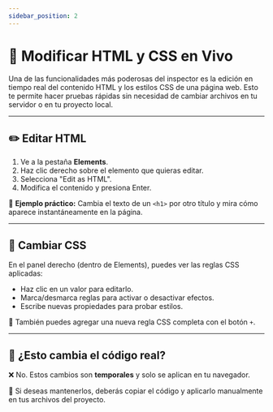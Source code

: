 ```yaml
---
sidebar_position: 2
---
```


# 🎨 Modificar HTML y CSS en Vivo

Una de las funcionalidades más poderosas del inspector es la edición en tiempo real del contenido HTML y los estilos CSS de una página web. Esto te permite hacer pruebas rápidas sin necesidad de cambiar archivos en tu servidor o en tu proyecto local.

---

## ✏️ Editar HTML

1. Ve a la pestaña **Elements**.
2. Haz clic derecho sobre el elemento que quieras editar.
3. Selecciona "Edit as HTML".
4. Modifica el contenido y presiona Enter.

👀 **Ejemplo práctico:**
Cambia el texto de un `<h1>` por otro título y mira cómo aparece instantáneamente en la página.

---

## 🎨 Cambiar CSS

En el panel derecho (dentro de Elements), puedes ver las reglas CSS aplicadas:

- Haz clic en un valor para editarlo.
- Marca/desmarca reglas para activar o desactivar efectos.
- Escribe nuevas propiedades para probar estilos.

📌 También puedes agregar una nueva regla CSS completa con el botón `+`.

---

## 🎯 ¿Esto cambia el código real?

❌ No. Estos cambios son **temporales** y solo se aplican en tu navegador.

💾 Si deseas mantenerlos, deberás copiar el código y aplicarlo manualmente en tus archivos del proyecto.

